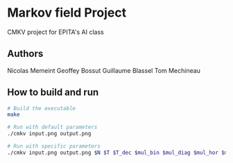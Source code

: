 # Markov field Project
CMKV project for EPITA's AI class

## Authors
Nicolas Memeint
Geoffey Bossut
Guillaume Blassel
Tom Mechineau

## How to build and run
```bash
# Build the executable
make

# Run with default parameters
./cmkv input.png output.png

# Run with specific parameters
./cmkv input.png output.png $N $T $T_dec $mul_bin $mul_diag $mul_hor $mul_neigh $mul_corners
```
